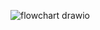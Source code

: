 ![flowchart drawio](https://github.com/user-attachments/assets/e398ccfd-f606-455c-b297-b9b8fc8c875c)
